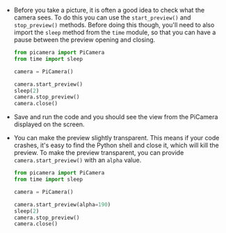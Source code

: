 - Before you take a picture, it is often a good idea to check what the camera sees. To do this you can use the `start_preview()` and `stop_preview()` methods. Before doing this though, you'll need to also import the `sleep` method from the `time` module, so that you can have a pause between the preview opening and closing.

	~~~python
	from picamera import PiCamera
	from time import sleep

	camera = PiCamera()

	camera.start_preview()
	sleep(2)
	camera.stop_preview()
    camera.close()
	~~~

- Save and run the code and you should see the view from the PiCamera displayed on the screen.

- You can make the preview slightly transparent. This means if your code crashes, it's easy to find the Python shell and close it, which will kill the preview. To make the preview transparent, you can provide `camera.start_preview()` with an `alpha` value.

	~~~python
	from picamera import PiCamera
	from time import sleep

	camera = PiCamera()

	camera.start_preview(alpha=190)
	sleep(2)
	camera.stop_preview()
    camera.close()
	~~~
